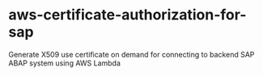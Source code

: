 # aws-certificate-authorization-for-sap
Generate X509 use certificate on demand for connecting to backend SAP ABAP system using AWS Lambda
